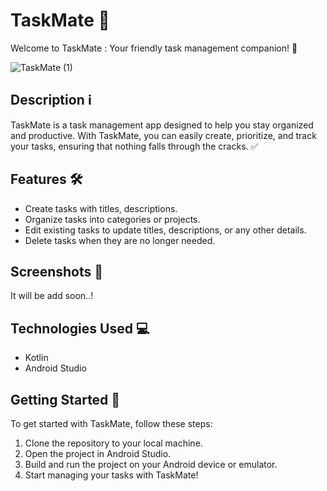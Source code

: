 # TaskMate 📝

Welcome to TaskMate : Your friendly task management companion! 🚀

![TaskMate (1)](https://github.com/IsharaKumarage/TaskMate/assets/121053544/8d029bf3-849d-448b-9ab9-eff9b82d8197)


## Description ℹ️

TaskMate is a task management app designed to help you stay organized and productive. With TaskMate, you can easily create, prioritize, and track your tasks, ensuring that nothing falls through the cracks. ✅

## Features 🛠️
- Create tasks with titles, descriptions.
-	Organize tasks into categories or projects.
-	Edit existing tasks to update titles, descriptions, or any other details.
-	Delete tasks when they are no longer needed.


## Screenshots 📱

It will be add soon..!

## Technologies Used 💻

- Kotlin
- Android Studio

## Getting Started 🚀

To get started with TaskMate, follow these steps:

1. Clone the repository to your local machine.
2. Open the project in Android Studio.
3. Build and run the project on your Android device or emulator.
4. Start managing your tasks with TaskMate!
